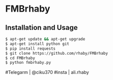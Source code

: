 # FMBrhaby

## Installation and Usage
```bash
$ apt-get update && apt-get upgrade
$ apt-get install python git
$ pip install requests
$ git clone https://github.com/rhaby/FMBrhaby
$ cd FMBrhaby
$ python fmbrhaby.py
```
#Telegarm | @ciku370
#insta | ali.rhaby
